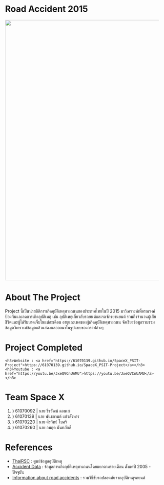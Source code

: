 # Road Accident 2015
<img src="https://i.ytimg.com/vi/8gIjcKj6IGg/maxresdefault.jpg" width="850"><br>

# About The Project
<p>Project นี้เป็นนำสถิติการเกิดอุบัติเหตุทางถนนของประเทศไทยในปี 2015 มาวิเคราะห์เพื่อรณรงค์ป้องกันและลดการเกิดอุบัติเหตุ เช่น อุบัติเหตุเกี่ยวกับรถยนต์และรถจักรยานยนต์ รวมถึงจำนวนผู้เสียชีวิตและผู้ได้รับบาดเจ็บในแต่ละเดือน อายุและเพศของผู้เกิดอุบัติเหตุทางถนน จัดเรียงข้อมูลรวบรวมข้อมูลวิเคราะห์ข้อมูลแล้วแสดงผลออกมาในรูปแบบของกราฟต่างๆ</p>

# Project Completed
    <h3>Website : <a href="https://61070139.github.io/SpaceX_PSIT-Project">https://61070139.github.io/SpaceX_PSIT-Project</a></h3>
    <h3>Youtube : <a href="https://youtu.be/JxeQVCnUAMU">https://youtu.be/JxeQVCnUAMU</a></h3>

# Team Space X
<ol>
    <li>) 61070092 | นาย ธีรวัฒน์ ดอนเส</li>
    <li>) 61070139 | นาย พันธกานต์ แก้วสังหาร</li>
    <li>) 61070220 | นาย ศิรวิทย์ โบศรี</li>
    <li>) 61070260 | นาย อมฤต นันทภักดิ์</li>
</ol>

# References
<ul>
    <li><a href="http://www.thairsc.com/">ThaiRSC</a> : ศูนย์ข้อมูลอุบัติเหตุ</li>
    <li><a href="https://data.go.th/DatasetDetail.aspx?id=71aa612f-adaf-4b0d-b81b-ccdfd97efeef">Accident Data</a> : ข้อมูลการเกิดอุบัติเหตุทางถนนโดยแยกตามรายเดือน ตั้งแต่ปี 2005 - ปัจจุบัน</li>
    <li><a href="https://www.frank.co.th/ประกันภัยรถยนต์/เคล็ดลับ/อุบัติเหตุรถยนต์">Information about road accidents</a> : รวมวิธีขับรถปลอดภัยจากอุบัติเหตุรถยนต์</li>
</ul>
